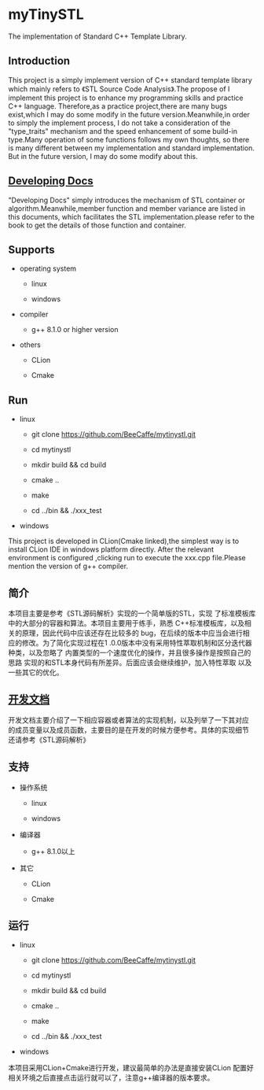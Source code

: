 # myTinySTL
The implementation of Standard C++ Template Library. 
## Introduction
This project is a simply implement version of C++ standard template library
which mainly refers to 《STL Source Code Analysis》.The propose of
I implement this project is to enhance my programming skills and practice
C++ language. Therefore,as a practice project,there are many bugs
exist,which I may do some modify in the future version.Meanwhile,in 
order to simply the implement process, I do not take a consideration of the "type_traits"
mechanism and the speed enhancement of some build-in type.Many operation of 
some functions follows my own thoughts, so there is many 
different between my implementation and standard implementation.
But in the future version, I may do some modify about this. 

## [Developing Docs](/doc/category.md)
"Developing Docs" simply introduces the mechanism of STL 
container or algorithm.Meanwhile,member function and member
variance are listed in this documents, which facilitates 
the STL implementation.please refer to the book to get the 
details of those function and container.
## Supports

* operating system

    * linux
    
    * windows
    
* compiler

    * g++ 8.1.0 or higher version
    
* others

    * CLion
    
    * Cmake
    
## Run
* linux
  
    * git clone https://github.com/BeeCaffe/mytinystl.git
    
    * cd mytinystl
     
    * mkdir build && cd build
     
    * cmake ..
    
    * make
    
    * cd ../bin && ./xxx_test
    
* windows
  
This project is developed in CLion(Cmake linked),the simplest
way is to install CLion IDE in windows platform directly.
After the relevant environment is configured ,clicking run to 
execute the xxx.cpp file.Please mention the version of g++ compiler.

## 简介
本项目主要是参考《STL源码解析》实现的一个简单版的STL，实现
了标准模板库中的大部分的容器和算法。本项目主要用于练手，熟悉
C++标准模板库，以及相关的原理，因此代码中应该还存在比较多的
bug，在后续的版本中应当会进行相应的修改。为了简化实现过程在1
.0.0版本中没有采用特性萃取机制和区分迭代器种类，以及忽略了
内置类型的一个速度优化的操作，并且很多操作是按照自己的思路
实现的和STL本身代码有所差异。后面应该会继续维护，加入特性萃取
以及一些其它的优化。
## [开发文档](/doc/category.md)
开发文档主要介绍了一下相应容器或者算法的实现机制，以及列举了一下其对应
的成员变量以及成员函数，主要目的是在开发的时候方便参考。具体的实现细节
还请参考《STL源码解析》
## 支持

* 操作系统
  
    * linux
    
    * windows
    
* 编译器

    * g++ 8.1.0以上
    
* 其它

    * CLion
    
    * Cmake
      
## 运行

* linux
  
    * git clone https://github.com/BeeCaffe/mytinystl.git
    
    * cd mytinystl
     
    * mkdir build && cd build
     
    * cmake ..
    
    * make
    
    * cd ../bin && ./xxx_test
    
* windows  

本项目采用CLion+Cmake进行开发，建议最简单的办法是直接安装CLion
配置好相关环境之后直接点击运行就可以了，注意g++编译器的版本要求。